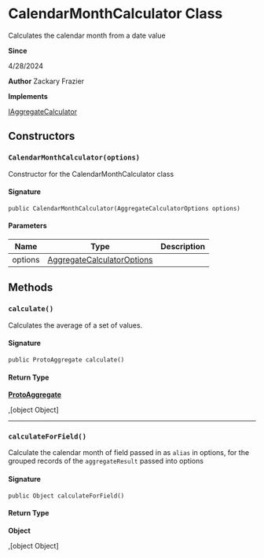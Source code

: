 # CalendarMonthCalculator Class

Calculates the calendar month from a date value

**Since** 

4/28/2024

**Author** Zackary Frazier

**Implements**

[IAggregateCalculator](../soql-engine/IAggregateCalculator.md)

## Constructors
### `CalendarMonthCalculator(options)`

Constructor for the CalendarMonthCalculator class

#### Signature
```apex
public CalendarMonthCalculator(AggregateCalculatorOptions options)
```

#### Parameters
| Name | Type | Description |
|------|------|-------------|
| options | [AggregateCalculatorOptions](../soql-engine/AggregateCalculatorOptions.md) |  |

## Methods
### `calculate()`

Calculates the average of a set of values.

#### Signature
```apex
public ProtoAggregate calculate()
```

#### Return Type
**[ProtoAggregate](ProtoAggregate.md)**

,[object Object]

---

### `calculateForField()`

Calculate the calendar month of field passed in as `alias` in options, 
for the grouped records of the `aggregateResult` passed into options

#### Signature
```apex
public Object calculateForField()
```

#### Return Type
**Object**

,[object Object]